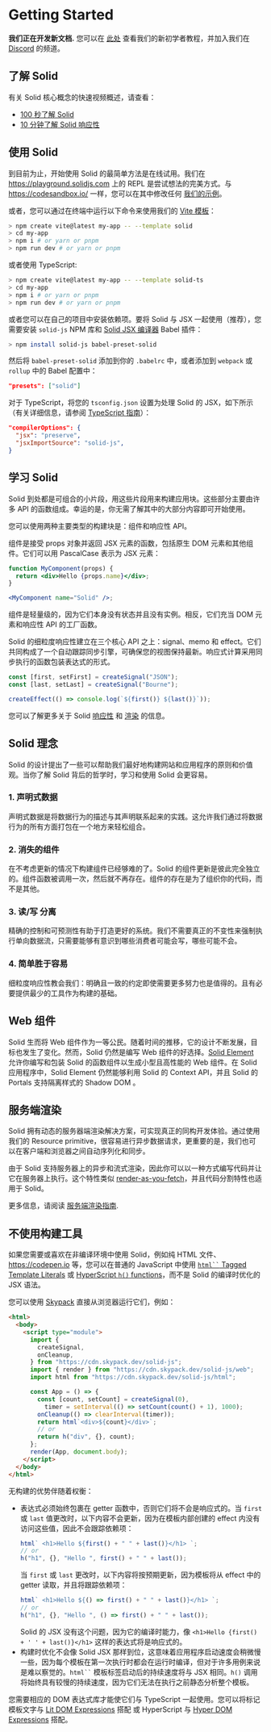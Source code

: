 # Getting Started

**我们正在开发新文档.** 您可以在 [此处](https://docs.solidjs.com/guides/tutorials/getting-started-with-solid/welcome) 查看我们的新初学者教程，并加入我们在 [Discord](http://discord.com/invite/solidjs) 的频道。

## 了解 Solid

有关 Solid 核心概念的快速视频概述，请查看：

- [100 秒了解 Solid](https://youtu.be/hw3Bx5vxKl0)
- [10 分钟了解 Solid 响应性](https://youtu.be/J70HXl1KhWE)

## 使用 Solid

到目前为止，开始使用 Solid 的最简单方法是在线试用。我们在 https://playground.solidjs.com 上的 REPL 是尝试想法的完美方式。与 https://codesandbox.io/ 一样，您可以在其中修改任何 [我们的示例](https://github.com/solidjs/solid/blob/main/documentation/resources/examples.md)。

或者，您可以通过在终端中运行以下命令来使用我们的 [Vite 模板](https://github.com/solidjs/templates)：

```sh
> npm create vite@latest my-app -- --template solid
> cd my-app
> npm i # or yarn or pnpm
> npm run dev # or yarn or pnpm
```

或者使用 TypeScript:

```sh
> npm create vite@latest my-app -- --template solid-ts
> cd my-app
> npm i # or yarn or pnpm
> npm run dev # or yarn or pnpm
```

或者您可以在自己的项目中安装依赖项。要将 Solid 与 JSX 一起使用（推荐），您需要安装 `solid-js` NPM 库和 [Solid JSX 编译器](https://github.com/ryansolid/dom-expressions/tree/main/packages/babel-plugin-jsx-dom-expressions) Babel 插件：

```sh
> npm install solid-js babel-preset-solid
```

然后将 `babel-preset-solid` 添加到你的 `.babelrc` 中，或者添加到 `webpack` 或 `rollup` 中的 Babel 配置中：

```json
"presets": ["solid"]
```

对于 TypeScript，将您的 `tsconfig.json` 设置为处理 Solid 的 JSX，如下所示（有关详细信息，请参阅 [TypeScript 指南](https://www.solidjs.com/guides/typescript)）：

```json
"compilerOptions": {
  "jsx": "preserve",
  "jsxImportSource": "solid-js",
}
```

## 学习 Solid

Solid 到处都是可组合的小片段，用这些片段用来构建应用块。这些部分主要由许多 API 的函数组成。幸运的是，你无需了解其中的大部分内容即可开始使用。

您可以使用两种主要类型的构建块是：组件和响应性 API。

组件是接受 props 对象并返回 JSX 元素的函数，包括原生 DOM 元素和其他组件。它们可以用 PascalCase 表示为 JSX 元素：

```jsx
function MyComponent(props) {
  return <div>Hello {props.name}</div>;
}

<MyComponent name="Solid" />;
```

组件是轻量级的，因为它们本身没有状态并且没有实例。相反，它们充当 DOM 元素和响应性 API 的工厂函数。

Solid 的细粒度响应性建立在三个核心 API 之上：signal、memo 和 effect。它们共同构成了一个自动跟踪同步引擎，可确保您的视图保持最新。响应式计算采用同步执行的函数包装表达式的形式。

```js
const [first, setFirst] = createSignal("JSON");
const [last, setLast] = createSignal("Bourne");

createEffect(() => console.log(`${first()} ${last()}`));
```

您可以了解更多关于 Solid [响应性](/guides/reactivity) 和 [渲染](/guides/rendering) 的信息。

## Solid 理念

Solid 的设计提出了一些可以帮助我们最好地构建网站和应用程序的原则和价值观。当你了解 Solid 背后的哲学时，学习和使用 Solid 会更容易。

### 1. 声明式数据

声明式数据是将数据行为的描述与其声明联系起来的实践。这允许我们通过将数据行为的所有方面打包在一个地方来轻松组合。

### 2. 消失的组件

在不考虑更新的情况下构建组件已经够难的了。Solid 的组件更新是彼此完全独立的。组件函数被调用一次，然后就不再存在。组件的存在是为了组织你的代码，而不是其他。

### 3. 读/写 分离

精确的控制和可预测性有助于打造更好的系统。我们不需要真正的不变性来强制执行单向数据流，只需要能够有意识到哪些消费者可能会写，哪些可能不会。

### 4. 简单胜于容易

细粒度响应性教会我们：明确且一致的约定即使需要更多努力也是值得的。且有必要提供最少的工具作为构建的基础。

## Web 组件

Solid 生而将 Web 组件作为一等公民。随着时间的推移，它的设计不断发展，目标也发生了变化。然而，Solid 仍然是编写 Web 组件的好选择。[Solid Element](https://github.com/solidjs/solid/tree/main/packages/solid-element) 允许你编写和包装 Solid 的函数组件以生成小型且高性能的 Web 组件。在 Solid 应用程序中，Solid Element 仍然能够利用 Solid 的 Context API，并且 Solid 的 Portals 支持隔离样式的 Shadow DOM 。

## 服务端渲染

Solid 拥有动态的服务器端渲染解决方案，可实现真正的同构开发体验。通过使用我们的 Resource primitive，很容易进行异步数据请求，更重要的是，我们也可以在客户端和浏览器之间自动序列化和同步。

由于 Solid 支持服务器上的异步和流式渲染，因此你可以以一种方式编写代码并让它在服务器上执行。这个特性类似 [render-as-you-fetch](https://reactjs.org/docs/concurrent-mode-suspense.html#approach-3-render-as-you-fetch-using-suspense)，并且代码分割特性也适用于 Solid。

更多信息，请阅读 [服务端渲染指南](#ssr).

## 不使用构建工具

如果您需要或喜欢在非编译环境中使用 Solid，例如纯 HTML 文件、https://codepen.io 等，您可以在普通的 JavaScript 中使用 [` html`` ` Tagged Template Literals](https://github.com/solidjs/solid/tree/main/packages/solid/html) 或 [HyperScript `h()` functions](https://github.com/solidjs/solid/tree/main/packages/solid/h)，而不是 Solid 的编译时优化的 JSX 语法。

您可以使用 [Skypack](https://www.skypack.dev/) 直接从浏览器运行它们，例如：

```html
<html>
  <body>
    <script type="module">
      import {
        createSignal,
        onCleanup,
      } from "https://cdn.skypack.dev/solid-js";
      import { render } from "https://cdn.skypack.dev/solid-js/web";
      import html from "https://cdn.skypack.dev/solid-js/html";

      const App = () => {
        const [count, setCount] = createSignal(0),
          timer = setInterval(() => setCount(count() + 1), 1000);
        onCleanup(() => clearInterval(timer));
        return html`<div>${count}</div>`;
        // or
        return h("div", {}, count);
      };
      render(App, document.body);
    </script>
  </body>
</html>
```

无构建的优势伴随着权衡：

- 表达式必须始终包裹在 getter 函数中，否则它们将不会是响应式的。当 `first` 或 `last` 值更改时，以下内容不会更新，因为在模板内部创建的 effect 内没有访问这些值，因此不会跟踪依赖项：
  ```js
  html` <h1>Hello ${first() + " " + last()}</h1> `;
  // or
  h("h1", {}, "Hello ", first() + " " + last());
  ```
  当 `first` 或 `last` 更改时，以下内容将按预期更新，因为模板将从 effect 中的 getter 读取，并且将跟踪依赖项：
  ```js
  html` <h1>Hello ${() => first() + " " + last()}</h1> `;
  // or
  h("h1", {}, "Hello ", () => first() + " " + last());
  ```
  Solid 的 JSX 没有这个问题，因为它的编译时能力，像 `<h1>Hello {first() + ' ' + last()}</h1>` 这样的表达式将是响应式的。
- 构建时优化不会像 Solid JSX 那样到位，这意味着应用程序启动速度会稍微慢一些，因为每个模板在第一次执行时都会在运行时编译，但对于许多用例来说是难以察觉的。` html`` ` 模板标签启动后的持续速度将与 JSX 相同。`h()` 调用将始终具有较慢的持续速度，因为它们无法在执行之前静态分析整个模板。

您需要相应的 DOM 表达式库才能使它们与 TypeScript 一起使用。您可以将标记模板文字与 [Lit DOM Expressions](https://github.com/ryansolid/dom-expressions/tree/main/packages/lit-dom-expressions) 搭配 或 HyperScript 与 [Hyper DOM Expressions](https://github.com/ryansolid/dom-expressions/tree/main/packages/hyper-dom-expressions) 搭配。
